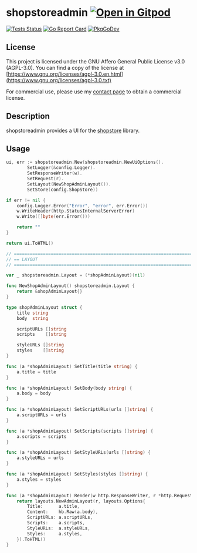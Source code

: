 # shopstoreadmin <a href="https://gitpod.io/#https://github.com/gouniverse/shopstoreadmin" style="float:right:"><img src="https://gitpod.io/button/open-in-gitpod.svg" alt="Open in Gitpod" loading="lazy"></a>

[![Tests Status](https://github.com/gouniverse/shopstoreadmin/actions/workflows/tests.yml/badge.svg?branch=main)](https://github.com/gouniverse/shopstoreadmin/actions/workflows/tests.yml)
[![Go Report Card](https://goreportcard.com/badge/github.com/gouniverse/shopstoreadmin)](https://goreportcard.com/report/github.com/gouniverse/shopstoreadmin)
[![PkgGoDev](https://pkg.go.dev/badge/github.com/gouniverse/shopstoreadmin)](https://pkg.go.dev/github.com/gouniverse/shopstoreadmin)

## License

This project is licensed under the GNU Affero General Public License v3.0 (AGPL-3.0). You can find a copy of the license at [https://www.gnu.org/licenses/agpl-3.0.en.html](https://www.gnu.org/licenses/agpl-3.0.txt)

For commercial use, please use my [contact page](https://lesichkov.co.uk/contact) to obtain a commercial license.

## Description

shopstoreadmin provides a UI for the [shopstore](https://github.com/Shopify/shopstore) library.

## Usage

```go
ui, err := shopstoreadmin.New(shopstoreadmin.NewUiOptions().
		SetLogger(&config.Logger).
		SetResponseWriter(w).
		SetRequest(r).
		SetLayout(NewShopAdminLayout()).
		SetStore(config.ShopStore))

if err != nil {
    config.Logger.Error("Error", "error", err.Error())
    w.WriteHeader(http.StatusInternalServerError)
    w.Write([]byte(err.Error()))

    return ""
}

return ui.ToHTML()
```

```go
// ===========================================================================
// == LAYOUT
// ===========================================================================

var _ shopstoreadmin.Layout = (*shopAdminLayout)(nil)

func NewShopAdminLayout() shopstoreadmin.Layout {
	return &shopAdminLayout{}
}

type shopAdminLayout struct {
	title string
	body  string

	scriptURLs []string
	scripts    []string

	styleURLs []string
	styles    []string
}

func (a *shopAdminLayout) SetTitle(title string) {
	a.title = title
}

func (a *shopAdminLayout) SetBody(body string) {
	a.body = body
}

func (a *shopAdminLayout) SetScriptURLs(urls []string) {
	a.scriptURLs = urls
}

func (a *shopAdminLayout) SetScripts(scripts []string) {
	a.scripts = scripts
}

func (a *shopAdminLayout) SetStyleURLs(urls []string) {
	a.styleURLs = urls
}

func (a *shopAdminLayout) SetStyles(styles []string) {
	a.styles = styles
}

func (a *shopAdminLayout) Render(w http.ResponseWriter, r *http.Request) string {
	return layouts.NewAdminLayout(r, layouts.Options{
		Title:      a.title,
		Content:    hb.Raw(a.body),
		ScriptURLs: a.scriptURLs,
		Scripts:    a.scripts,
		StyleURLs:  a.styleURLs,
		Styles:     a.styles,
	}).ToHTML()
}
```